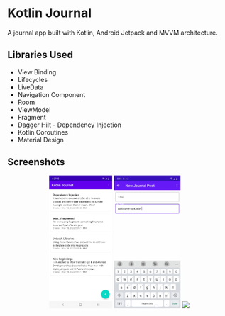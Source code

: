 Kotlin Journal
=================

A journal app built with Kotlin, Android Jetpack and MVVM architecture.

Libraries Used
--------------
* View Binding
* Lifecycles
* LiveData
* Navigation Component
* Room
* ViewModel
* Fragment
* Dagger Hilt - Dependency Injection
* Kotlin Coroutines
* Material Design

Screenshots
-----------

<p align="center">
  <img src="screenshots/main_screen.jpg" height="300px" />
  <img src="screenshots/screen_recording.gif" height="300px" />
  <img src="screenshots/add_edit_screen" height="300px" />
</p>